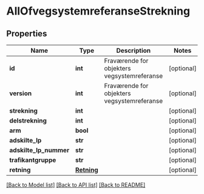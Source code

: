# AllOfvegsystemreferanseStrekning

## Properties
Name | Type | Description | Notes
------------ | ------------- | ------------- | -------------
**id** | **int** | Fraværende for objekters vegsystemreferanse | [optional] 
**version** | **int** | Fraværende for objekters vegsystemreferanse | [optional] 
**strekning** | **int** |  | [optional] 
**delstrekning** | **int** |  | [optional] 
**arm** | **bool** |  | [optional] 
**adskilte_lp** | **str** |  | [optional] 
**adskilte_lp_nummer** | **str** |  | [optional] 
**trafikantgruppe** | **str** |  | [optional] 
**retning** | [**Retning**](Retning.md) |  | [optional] 

[[Back to Model list]](../README.md#documentation-for-models) [[Back to API list]](../README.md#documentation-for-api-endpoints) [[Back to README]](../README.md)

